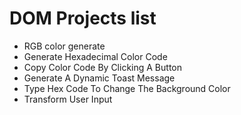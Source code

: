 # DOM Projects list

- RGB color generate
- Generate Hexadecimal Color Code
- Copy Color Code By Clicking A Button
- Generate A Dynamic Toast Message
- Type Hex Code To Change The Background Color
- Transform User Input

